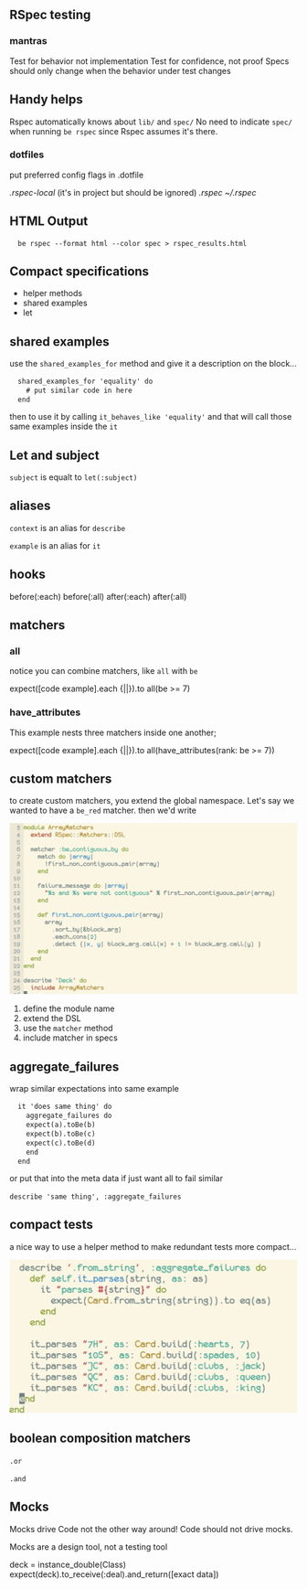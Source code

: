 ## RSpec testing

### mantras

Test for behavior not implementation
Test for confidence, not proof
Specs should only change when the behavior under test changes

## Handy helps

Rspec automatically knows about `lib/` and `spec/`
No need to indicate `spec/` when running `be rspec` since Rspec assumes it's there.

### dotfiles

put preferred config flags in .dotfile

*.rspec-local* (it's in project but should be ignored)
*.rspec*
*~/.rspec*



## HTML Output

```
  be rspec --format html --color spec > rspec_results.html
```

## Compact specifications
- helper methods
- shared examples
- let


## shared examples

use the `shared_examples_for` method and give it a description on the block...

```
  shared_examples_for 'equality' do
    # put similar code in here
  end
```

then to use it by calling `it_behaves_like 'equality'` and that will call those same examples inside the `it`


## Let and subject

`subject` is equalt to `let(:subject)`


## aliases

`context` is an alias for `describe`

`example` is an alias for `it`

## hooks

before(:each)
before(:all)
after(:each)
after(:all)

## matchers

### all

notice you can combine matchers, like `all` with `be`

expect([code example].each {||}).to all(be >= 7)


### have_attributes

This example nests three matchers inside one another;

expect([code example].each {||}).to all(have_attributes(rank: be >= 7))

## custom matchers

to create custom matchers, you extend the global namespace. Let's say we wanted to have a `be_red` matcher. then we'd write


![](../imgs/rspec_custom_matcher.png)


1. define the module name
2. extend the DSL
3. use the `matcher` method
4. include matcher in specs

## aggregate_failures

wrap similar expectations into same example

```
  it 'does same thing' do
    aggregate_failures do
    expect(a).toBe(b)
    expect(b).toBe(c)
    expect(c).toBe(d)
    end
  end
```

or put that into the meta data if just want all to fail similar

`describe 'same thing', :aggregate_failures `

## compact tests

a nice way to use a helper method to make redundant tests more compact...

![](../imgs/compact_test_example.png)

## boolean composition matchers

`.or`

`.and`

## Mocks

Mocks drive Code not the other way around!
Code should not drive mocks.

Mocks are a design tool, not a testing tool

deck = instance_double(Class)
expect(deck).to_receive(:deal).and_return([exact data])
